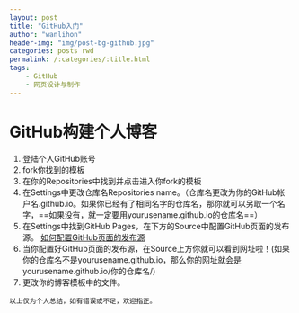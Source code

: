 ```yaml
---
layout: post
title: "GitHub入门"
author: "wanlihon"
header-img: "img/post-bg-github.jpg"
categories: posts rwd
permalink: /:categories/:title.html
tags:
    - GitHub
    - 网页设计与制作
---
```


GitHub构建个人博客
====
1. 登陆个人GitHub账号
2. fork你找到的模板
3. 在你的Repositories中找到并点击进入你fork的模板  
4. 在Settings中更改仓库名Repositories name。（仓库名更改为你的GitHub帐户名.github.io。如果你已经有了相同名字的仓库名，那你就可以另取一个名字，==如果没有，就一定要用yourusename.github.io的仓库名==）
5. 在Settings中找到GitHub Pages，在下方的Source中配置GitHub页面的发布源。 [如何配置GitHub页面的发布源](https://help.github.com/articles/configuring-a-publishing-source-for-github-pages/)
6. 当你配置好GitHub页面的发布源，在Source上方你就可以看到网址啦！(如果你的仓库名不是yourusename.github.io，那么你的网址就会是yourusename.github.io/你的仓库名/)
7. 更改你的博客模板中的文件。

```
以上仅为个人总结，如有错误或不足，欢迎指正。
```
